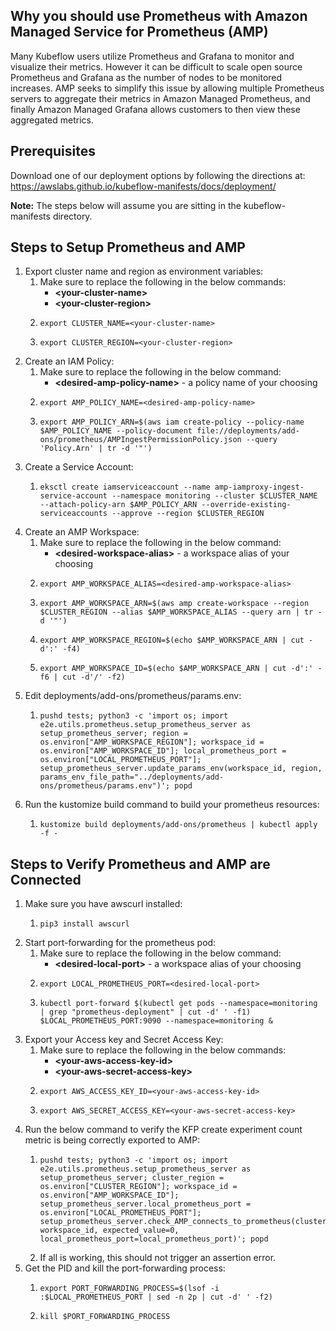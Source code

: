 ## Why you should use Prometheus with Amazon Managed Service for Prometheus (AMP)
Many Kubeflow users utilize Prometheus and Grafana to monitor and visualize their metrics. However it can be difficult to scale open source Prometheus and Grafana as the number of nodes to be monitored increases. AMP seeks to simplify this issue by allowing multiple Prometheus servers to aggregate their metrics in Amazon Managed Prometheus, and finally Amazon Managed Grafana allows customers to then view these aggregated metrics.

## Prerequisites
Download one of our deployment options by following the directions at: https://awslabs.github.io/kubeflow-manifests/docs/deployment/

**Note:** The steps below will assume you are sitting in the kubeflow-manifests directory.

## Steps to Setup Prometheus and AMP
1. Export cluster name and region as environment variables:
    1. Make sure to replace the following in the below commands:
        * **\<your-cluster-name\>**
        * **\<your-cluster-region\>**
    2. ```
       export CLUSTER_NAME=<your-cluster-name>
       ```
    3. ```
       export CLUSTER_REGION=<your-cluster-region>
       ```
2. Create an IAM Policy:
    1. Make sure to replace the following in the below command:
        * **\<desired-amp-policy-name\>** - a policy name of your choosing
    2. ```
       export AMP_POLICY_NAME=<desired-amp-policy-name>
       ```
    3. ```
       export AMP_POLICY_ARN=$(aws iam create-policy --policy-name $AMP_POLICY_NAME --policy-document file://deployments/add-ons/prometheus/AMPIngestPermissionPolicy.json --query 'Policy.Arn' | tr -d '"')
       ```
3. Create a Service Account:
    1. ```
       eksctl create iamserviceaccount --name amp-iamproxy-ingest-service-account --namespace monitoring --cluster $CLUSTER_NAME --attach-policy-arn $AMP_POLICY_ARN --override-existing-serviceaccounts --approve --region $CLUSTER_REGION
       ```
4. Create an AMP Workspace:
    1. Make sure to replace the following in the below command:
        * **\<desired-workspace-alias\>** - a workspace alias of your choosing
    2. ```
       export AMP_WORKSPACE_ALIAS=<desired-amp-workspace-alias>
       ```
    3. ```
       export AMP_WORKSPACE_ARN=$(aws amp create-workspace --region $CLUSTER_REGION --alias $AMP_WORKSPACE_ALIAS --query arn | tr -d '"')
       ```
    4. ```
       export AMP_WORKSPACE_REGION=$(echo $AMP_WORKSPACE_ARN | cut -d':' -f4)
       ```
    5. ```
       export AMP_WORKSPACE_ID=$(echo $AMP_WORKSPACE_ARN | cut -d':' -f6 | cut -d'/' -f2)
       ```
5. Edit deployments/add-ons/prometheus/params.env:
    1. ```
       pushd tests; python3 -c 'import os; import e2e.utils.prometheus.setup_prometheus_server as setup_prometheus_server; region = os.environ["AMP_WORKSPACE_REGION"]; workspace_id = os.environ["AMP_WORKSPACE_ID"]; local_prometheus_port = os.environ["LOCAL_PROMETHEUS_PORT"]; setup_prometheus_server.update_params_env(workspace_id, region, params_env_file_path="../deployments/add-ons/prometheus/params.env")'; popd
       ```
6. Run the kustomize build command to build your prometheus resources:
    1. ```
       kustomize build deployments/add-ons/prometheus | kubectl apply -f -
       ```

## Steps to Verify Prometheus and AMP are Connected
1. Make sure you have awscurl installed:
    1. ```
       pip3 install awscurl
       ```
2. Start port-forwarding for the prometheus pod:
    1. Make sure to replace the following in the below command:
        * **\<desired-local-port\>** - a workspace alias of your choosing
    2. ```
       export LOCAL_PROMETHEUS_PORT=<desired-local-port>
       ```
    3. ```
       kubectl port-forward $(kubectl get pods --namespace=monitoring | grep "prometheus-deployment" | cut -d' ' -f1) $LOCAL_PROMETHEUS_PORT:9090 --namespace=monitoring &
       ```
3. Export your Access key and Secret Access Key:
    1. Make sure to replace the following in the below commands:
        * **\<your-aws-access-key-id\>**
        * **\<your-aws-secret-access-key\>**
    2. ```
       export AWS_ACCESS_KEY_ID=<your-aws-access-key-id>
       ```
    2. ```
       export AWS_SECRET_ACCESS_KEY=<your-aws-secret-access-key>
       ```
4. Run the below command to verify the KFP create experiment count metric is being correctly exported to AMP:
    1. ```
       pushd tests; python3 -c 'import os; import e2e.utils.prometheus.setup_prometheus_server as setup_prometheus_server; cluster_region = os.environ["CLUSTER_REGION"]; workspace_id = os.environ["AMP_WORKSPACE_ID"]; setup_prometheus_server.local_prometheus_port = os.environ["LOCAL_PROMETHEUS_PORT"]; setup_prometheus_server.check_AMP_connects_to_prometheus(cluster_region, workspace_id, expected_value=0, local_prometheus_port=local_prometheus_port)'; popd
       ```
    2. If all is working, this should not trigger an assertion error.
5. Get the PID and kill the port-forwarding process:
    1. ```
       export PORT_FORWARDING_PROCESS=$(lsof -i :$LOCAL_PROMETHEUS_PORT | sed -n 2p | cut -d' ' -f2)
       ```
    2. ```
       kill $PORT_FORWARDING_PROCESS
       ```
